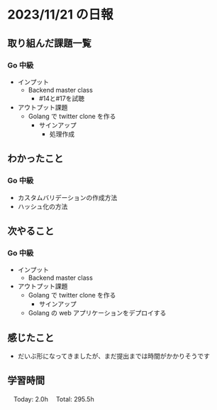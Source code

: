 # 2023/11/21 の日報

## 取り組んだ課題一覧

### Go 中級

- インプット
  - Backend master class
    - #14と#17を試聴
- アウトプット課題
  - Golang で twitter clone を作る
    - サインアップ
      - 処理作成

## わかったこと

### Go 中級

- カスタムバリデーションの作成方法
- ハッシュ化の方法

## 次やること

### Go 中級

- インプット
  - Backend master class
- アウトプット課題
  - Golang で twitter clone を作る
    - サインアップ
  - Golang の web アプリケーションをデプロイする

## 感じたこと

- だいぶ形になってきましたが、まだ提出までは時間がかかりそうです

## 学習時間

　Today: 2.0h
　Total: 295.5h
